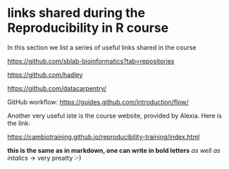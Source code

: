 # links shared during the Reproducibility in R course

In this section we list a series of useful links shared in the course
  
  https://github.com/sblab-bioinformatics?tab=repositories
  
  https://github.com/hadley
    
  https://github.com/datacarpentry/
    
  GitHub workflow:
    https://guides.github.com/introduction/flow/

Another very useful iste is the course website, provided by Alexia. Here is the link:

https://cambiotraining.github.io/reproducibility-training/index.html

**this is the same as in markdown, one can write in bold letters** *as well as intalics* -> very preatty :-)
